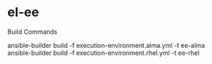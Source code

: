 # el-ee
 Build Commands  

 ansible-builder build -f execution-environment.alma.yml -t ee-alma  
 ansible-builder build -f execution-environment.rhel.yml -t ee-rhel  
